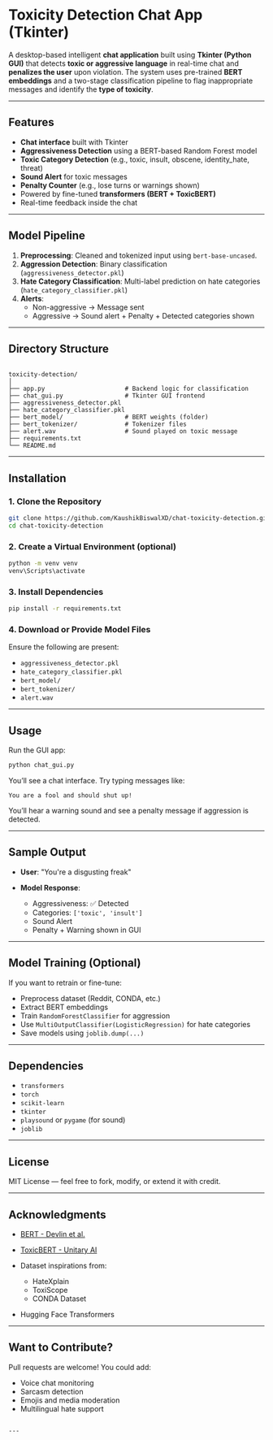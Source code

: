 # Toxicity Detection Chat App (Tkinter)

A desktop-based intelligent **chat application** built using **Tkinter (Python GUI)** that detects **toxic or aggressive language** in real-time chat and **penalizes the user** upon violation. The system uses pre-trained **BERT embeddings** and a two-stage classification pipeline to flag inappropriate messages and identify the **type of toxicity**.

---

## Features

- **Chat interface** built with Tkinter
- **Aggressiveness Detection** using a BERT-based Random Forest model
- **Toxic Category Detection** (e.g., toxic, insult, obscene, identity_hate, threat)
- **Sound Alert** for toxic messages
- **Penalty Counter** (e.g., lose turns or warnings shown)
- Powered by fine-tuned **transformers (BERT + ToxicBERT)**
- Real-time feedback inside the chat

---

## Model Pipeline

1. **Preprocessing**: Cleaned and tokenized input using `bert-base-uncased`.
2. **Aggression Detection**: Binary classification (`aggressiveness_detector.pkl`)
3. **Hate Category Classification**: Multi-label prediction on hate categories (`hate_category_classifier.pkl`)
4. **Alerts**:
   - Non-aggressive → Message sent
   - Aggressive → Sound alert + Penalty + Detected categories shown

---

## Directory Structure

```

toxicity-detection/
│
├── app.py                      # Backend logic for classification
├── chat_gui.py                 # Tkinter GUI frontend
├── aggressiveness_detector.pkl
├── hate_category_classifier.pkl
├── bert_model/                 # BERT weights (folder)
├── bert_tokenizer/             # Tokenizer files
├── alert.wav                   # Sound played on toxic message
├── requirements.txt
└── README.md

````

---

## Installation

### 1. Clone the Repository
```bash
git clone https://github.com/KaushikBiswalXD/chat-toxicity-detection.git
cd chat-toxicity-detection
````

### 2. Create a Virtual Environment (optional)

```bash
python -m venv venv
venv\Scripts\activate
```

### 3. Install Dependencies

```bash
pip install -r requirements.txt
```

### 4. Download or Provide Model Files

Ensure the following are present:

* `aggressiveness_detector.pkl`
* `hate_category_classifier.pkl`
* `bert_model/`
* `bert_tokenizer/`
* `alert.wav`

---

## Usage

Run the GUI app:

```bash
python chat_gui.py
```

You’ll see a chat interface. Try typing messages like:

```
You are a fool and should shut up!
```

You’ll hear a warning sound and see a penalty message if aggression is detected.

---

## Sample Output

* **User**: "You're a disgusting freak"
* **Model Response**:

  * Aggressiveness: ✅ Detected
  * Categories: `['toxic', 'insult']`
  * Sound Alert 
  * Penalty + Warning shown in GUI

---

## Model Training (Optional)

If you want to retrain or fine-tune:

* Preprocess dataset (Reddit, CONDA, etc.)
* Extract BERT embeddings
* Train `RandomForestClassifier` for aggression
* Use `MultiOutputClassifier(LogisticRegression)` for hate categories
* Save models using `joblib.dump(...)`

---

## Dependencies

* `transformers`
* `torch`
* `scikit-learn`
* `tkinter`
* `playsound` or `pygame` (for sound)
* `joblib`

---

## License

MIT License — feel free to fork, modify, or extend it with credit.

---

## Acknowledgments

* [BERT - Devlin et al.](https://arxiv.org/abs/1810.04805)
* [ToxicBERT - Unitary AI](https://huggingface.co/unitary/toxic-bert)
* Dataset inspirations from:

  * HateXplain
  * ToxiScope
  * CONDA Dataset
* Hugging Face Transformers

---

## Want to Contribute?

Pull requests are welcome! You could add:

* Voice chat monitoring
* Sarcasm detection
* Emojis and media moderation
* Multilingual hate support

```

---
